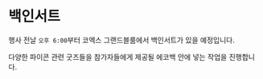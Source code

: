 # 백인서트

행사 전날 `오후 6:00`부터 코엑스 그랜드블룸에서 백인서트가 있을 예정입니다.

다양한 파이콘 관련 굿즈들을 참가자들에게 제공될 에코백 안에 넣는 작업을 진행합니다.
